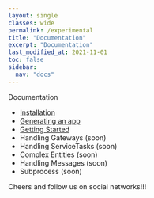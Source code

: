 ```yaml
---
layout: single
classes: wide
permalink: /experimental
title: "Documentation"
excerpt: "Documentation"
last_modified_at: 2021-11-01
toc: false
sidebar:
  nav: "docs"
---
```


Documentation

- [Installation](../experimental/installation)
- [Generating an app](generating-an-app)
- [Getting Started](part01)
- Handling Gateways (soon)
- Handling ServiceTasks (soon)
- Complex Entities (soon)
- Handling Messages (soon)
- Subprocess (soon)

Cheers and follow us on social networks!!!
